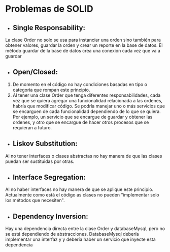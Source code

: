 # Problemas de SOLID

- ## Single Responsability: 
La clase Order no solo se usa para instanciar una orden sino también para obtener valores, guardar la orden y crear un reporte en la base de datos.
El método guardar de la base de datos crea una conexión cada vez que va a guardar
- ## Open/Closed:
1. De momento en el código no hay condiciones basadas en tipo o categoría que rompan este principio.
2. Al tener una clase Order que tenga diferentes responsabilidades, cada vez que se quiera agregar una funcionalidad relacionada 
a las ordenes, habría que modificar código. Se podría manejar uno o más servicios que se encarguen de cada funcionalidad
dependiendo de lo que se quiera. Por ejemplo, un servicio que se encargue de guardar y obtener las ordenes, y otro que se encargue
de hacer otros procesos que se requieran a futuro.
- ## Liskov Substitution:
Al no tener interfaces o clases abstractas no hay manera de que las clases puedan ser sustituidas por otras.
- ## Interface Segregation:
Al no haber interfaces no hay manera de que se aplique este principio. Actualmente como está el código as clases no pueden "implementar solo los métodos que necesiten".
- ## Dependency Inversion:
Hay una dependencia directa entre la clase Order y databaseMysql, pero no se está dependiendo de abstracciones. 
DatabaseMysql debería implementar una interfaz y y debería haber un servicio que inyecte esta dependencia 